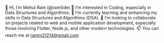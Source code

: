 👋 Hi, I’m Mehul Ram (@ramSde)
👀 I’m interested in Coding, especially in Data Structures and Algorithms.
🌱 I’m currently learning and enhancing my skills in Data Structures and Algorithms (DSA).
💞️ I’m looking to collaborate on projects related to web and mobile application development, especially those involving Flutter, Node.js, and other modern technologies.
📫 You can reach me at ramm21214@gmail.com
